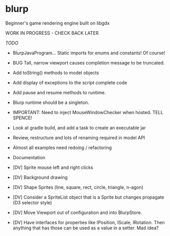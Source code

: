 # blurp
Beginner's game rendering engine built on libgdx

WORK IN PROGRESS - CHECK BACK LATER

*TODO*
* BlurpJavaProgram... Static imports for enums and constants! Of course!
* BUG Tall, narrow viewport causes completion message to be truncated.
* Add toString() methods to model objects
* Add display of exceptions to the script complete code
* Add pause and resume methods to runtime.
* Blurp runtime should be a singleton.
* IMPORTANT: Need to inject MouseWindowChecker when hosted. TELL SPENCE!
* Look at gradle build, and add a task to create an executable jar
* Review, restructure and lots of renaming required in model API
* Almost all examples need redoing / refactoring
* Documentation

* [DV] Sprite mouse left and right clicks
* [DV] Background drawing
* [DV] Shape Sprites (line, square, rect, circle, triangle, n-agon)
* [DV] Consider a SpriteList object that is a Sprite but changes propagate (D3 selector style)
* [DV] Move Viewport out of configuration and into BlurpStore.
* [DV] Have interfaces for properties like IPosition, IScale, IRotation. Then anything that has those can be used as a value in a setter. Mad idea?


